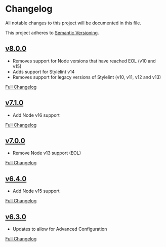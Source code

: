 # Changelog

All notable changes to this project will be documented in this file.

This project adheres to [Semantic Versioning](https://semver.org/spec/v2.0.0.html).

## [v8.0.0](https://github.com/cahamilton/stylelint-config-property-sort-order-smacss/tree/v8.0.0)

- Removes support for Node versions that have reached EOL (v10 and v15)
- Adds support for Stylelint v14
- Removes support for legacy versions of Stylelint (v10, v11, v12 and v13)

[Full Changelog](https://github.com/cahamilton/stylelint-config-property-sort-order-smacss/compare/v7.1.0...v8.0.0)

## [v7.1.0](https://github.com/cahamilton/stylelint-config-property-sort-order-smacss/tree/v7.1.0)

- Add Node v16 support

[Full Changelog](https://github.com/cahamilton/stylelint-config-property-sort-order-smacss/compare/v7.0.0...v7.1.0)

## [v7.0.0](https://github.com/cahamilton/stylelint-config-property-sort-order-smacss/tree/v7.0.0)

- Remove Node v13 support (EOL)

[Full Changelog](https://github.com/cahamilton/stylelint-config-property-sort-order-smacss/compare/v6.4.0...v7.0.0)

## [v6.4.0](https://github.com/cahamilton/stylelint-config-property-sort-order-smacss/tree/v6.4.0)

- Add Node v15 support

[Full Changelog](https://github.com/cahamilton/stylelint-config-property-sort-order-smacss/compare/v6.3.0...v6.4.0)

## [v6.3.0](https://github.com/cahamilton/stylelint-config-property-sort-order-smacss/tree/v6.3.0)

- Updates to allow for Advanced Configuration

[Full Changelog](https://github.com/cahamilton/stylelint-config-property-sort-order-smacss/compare/v6.2.1...v6.3.0)
